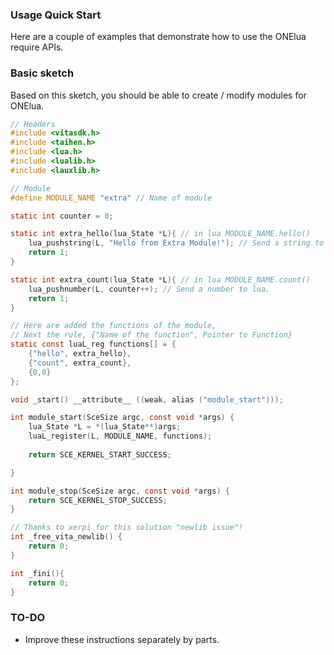 ### Usage Quick Start ###
Here are a couple of examples that demonstrate how to use the ONElua require APIs.

### Basic sketch ###
Based on this sketch, you should be able to create / modify modules for ONElua.

```c
// Headers
#include <vitasdk.h>
#include <taihen.h>
#include <lua.h>
#include <lualib.h>
#include <lauxlib.h>

// Module
#define MODULE_NAME "extra" // Name of module

static int counter = 0;

static int extra_hello(lua_State *L){ // in lua MODULE_NAME.hello()
	lua_pushstring(L, "Hello from Extra Module!"); // Send a string to lua.
	return 1;
}

static int extra_count(lua_State *L){ // in lua MODULE_NAME.count()
	lua_pushnumber(L, counter++); // Send a number to lua.
	return 1;
}

// Here are added the functions of the module,
// Next the rule, {"Name of the function", Pointer to Function}
static const luaL_reg functions[] = {
	{"hello", extra_hello}, 
	{"count", extra_count}, 
	{0,0}
};

void _start() __attribute__ ((weak, alias ("module_start")));

int module_start(SceSize argc, const void *args) {
	lua_State *L = *(lua_State**)args;
	luaL_register(L, MODULE_NAME, functions);
	
	return SCE_KERNEL_START_SUCCESS;

}

int module_stop(SceSize argc, const void *args) {
	return SCE_KERNEL_STOP_SUCCESS;
}

// Thanks to xerpi for this solution "newlib issue"!
int _free_vita_newlib() {
	return 0;
}

int _fini(){
	return 0;
}
```

### TO-DO ###
- Improve these instructions separately by parts.
